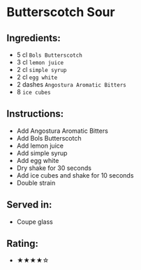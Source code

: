# Butterscotch Sour

## Ingredients:
- 5 cl `Bols Butterscotch`
- 3 cl `lemon juice`
- 2 cl `simple syrup`
- 2 cl `egg white`
- 2 dashes `Angostura Aromatic Bitters`
- 8 `ice cubes`

## Instructions:
- Add Angostura Aromatic Bitters
- Add Bols Butterscotch
- Add lemon juice
- Add simple syrup
- Add egg white
- Dry shake for 30 seconds
- Add ice cubes and shake for 10 seconds
- Double strain

## Served in:
- Coupe glass

## Rating:
- ★★★★☆
